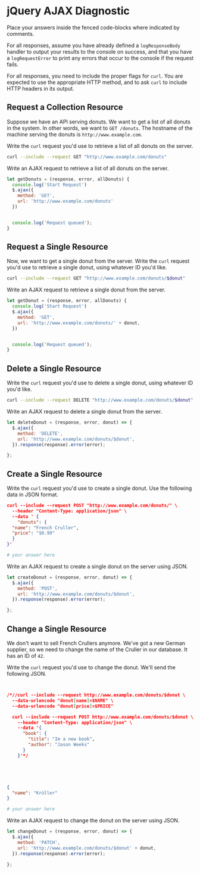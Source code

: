 # jQuery AJAX Diagnostic

Place your answers inside the fenced code-blocks where indicated by comments.

For all responses,  assume you have already defined a `logResponseBody` handler
to output your results to the console on success, and that you have a
`logRequestError` to print any errors that occur to the console if the request
fails.

For all responses, you need to include the proper flags for `curl`. You are
expected to use the appropriate HTTP method, and to ask `curl` to include HTTP
headers in its output.

## Request a Collection Resource

Suppose we have an API serving donuts. We want to get a list of all donuts in
the system. In other words, we want to `GET /donuts`. The hostname of the
machine serving the donuts is `http://www.example.com`.

Write the `curl` request you'd use to retrieve a list of all donuts on the
server.

```sh
curl --include --request GET "http://www.example.com/donuts"
```

Write an AJAX request to retrieve a list of all donuts on the server.

```js
let getDonuts = (response, error, allDonuts) {
  console.log('Start Request')
  $.ajax({
    method: 'GET',
    url: 'http://www.example.com/donuts'
  })


  console.log('Request queued');
}
```

## Request a Single Resource

Now, we want to get a single donut from the server. Write the `curl` request
you'd use to retrieve a single donut, using whatever ID you'd like.

```sh
curl --include --request GET "http://www.example.com/donuts/$donut"
```

Write an AJAX request to retrieve a single donut from the server.

```js
let getDonut = (response, error, allDonuts) {
  console.log('Start Request')
  $.ajax({
    method: 'GET',
    url: 'http://www.example.com/donuts/' + donut,
  })


  console.log('Request queued');
}
```

## Delete a Single Resource

Write the `curl` request you'd use to delete a single donut, using whatever ID
you'd like.

```sh
curl --include --request DELETE "http://www.example.com/donuts/$donut"
```

Write an AJAX request to delete a single donut from the server.

```js
let deleteDonut = (response, error, donut) => {
  $.ajax({
    method: 'DELETE',
    url: 'http://www.example.com/donuts/$donut',
  }).response(response).error(error);

};
```

## Create a Single Resource

Write the `curl` request you'd use to create a single donut. Use the following
data in JSON format.

```json
curl --include --request POST "http://www.example.com/donuts/" \
  --header "Content-Type: application/json" \
  --data ' {
    "donuts": {
  "name": "French Cruller",
  "price": "$0.99"
  }
}'
```

```sh
# your answer here
```

Write an AJAX request to create a single donut on the server using JSON.

```js
let createDonut = (response, error, donut) => {
  $.ajax({
    method: 'POST',
    url: 'http://www.example.com/donuts/$donut',
  }).response(response).error(error);

};
```

## Change a Single Resource

We don't want to sell French Crullers anymore. We've got a new German supplier,
so we need to change the name of the Cruller in our database. It has an ID of
`42`.

Write the `curl` request you'd use to change the donut. We'll send the following
JSON.

```json


/*//curl --include --request http://www.example.com/donuts/$donut \
  --data-urlencode "donut[name]=$NAME" \
  --data-urlencode "donut[price]=$PRICE"

  curl --include --request POST http://www.example.com/donuts/$donut \
    --header "Content-Type: application/json" \
    --data '{
      "book": {
        "title": "Im a new book",
        "author": "Jason Weeks"
      }
    }'*/





{
  "name": "Krüller"
}
```

```sh
# your answer here
```

Write an AJAX request to change the donut on the server using JSON.

```js
let changeDonut = (response, error, donut) => {
  $.ajax({
    method: 'PATCH',
    url: 'http://www.example.com/donuts/$donut' + donut,
  }).response(response).error(error);

};
```
